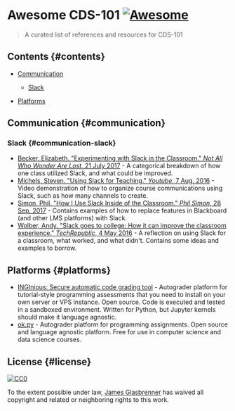 # Awesome CDS-101 [![Awesome](https://cdn.rawgit.com/sindresorhus/awesome/d7305f38d29fed78fa85652e3a63e154dd8e8829/media/badge.svg)](https://github.com/sindresorhus/awesome)

> A curated list of references and resources for CDS-101

## Contents  {#contents}

*   [Communication](#communication)

    *   [Slack](#communication-slack)

*   [Platforms](#platforms)

## Communication  {#communication}

### Slack  {#communication-slack}

*   [Becker, Elizabeth. "Experimenting with Slack in the Classroom." *Not All Who Wonder Are Lost*, 21 July 2017](https://allwhowonder.wordpress.com/2017/07/21/experimenting-with-slack-in-the-classroom/) - A categorical breakdown of how one class utilized Slack, and what could be improved.
*   [Michels, Steven. "Using Slack for Teaching." *Youtube*, 7 Aug. 2016](https://youtu.be/xfmy6EYoM_Y) - Video demonstration of how to organize course communications using Slack, such as how many channels to create.
*   [Simon, Phil. "How I Use Slack Inside of the Classroom." *Phil Simon*, 28 Sep. 2017](https://www.philsimon.com/blog/trends/use-slack-inside-classroom/) - Contains examples of how to replace features in Blackboard (and other LMS platforms) with Slack.
*   [Wolber, Andy. "Slack goes to college: How it can improve the classroom experience." *TechRepublic*, 4 May 2016](https://www.techrepublic.com/article/slack-goes-to-college-how-it-can-improve-the-classroom-experience/) - A reflection on using Slack for a classroom, what worked, and what didn't. Contains some ideas and examples to borrow.

## Platforms  {#platforms}

*   [INGInious: Secure automatic code grading tool](https://demo-inginious.info.ucl.ac.be/) - Autograder platform for tutorial-style programming assessments that you need to install on your own server or VPS instance. Open source. Code is executed and tested in a sandboxed environment. Written for Python, but Jupyter kernels should make it language agnostic.
*   [ok.py](https://okpy.org/) - Autograder platform for programming assignments. Open source and language agnostic platform. Free for use in computer science and data science courses.

## License  {#license}

[![CC0](http://mirrors.creativecommons.org/presskit/buttons/88x31/svg/cc-zero.svg)](http://creativecommons.org/publicdomain/zero/1.0)

To the extent possible under law, [James Glasbrenner](https://github.com/jkglasbrenner) has waived all copyright and related or neighboring rights to this work.

